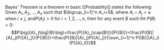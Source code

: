 Bayes' Theorem is a theorem in basic [[Probability]] states the following:
Given $A_{1}, A_2, \ldots, A_n$ such that $\bigcup_{i=1}^n A_i=S$, where $A_i\cap A_j=\varnothing$ when $i\neq j$, and$P(A_i)>0$ for $i=1,2,\ldots,n$, then for any event $B$ such tht $P(B)>0$:
$$P\big({A}_j\big|{B}\big)=\frac{P({A}_j\cap{B})}{P({B})}=\frac{P({B}|{A}_j)P({A}_j)}{P({B})}=\frac{P({B}|{A}_j)P({A}_j)}{\sum_{i=1}^n P({B}|{A}_i){P({A}_i)}}$$